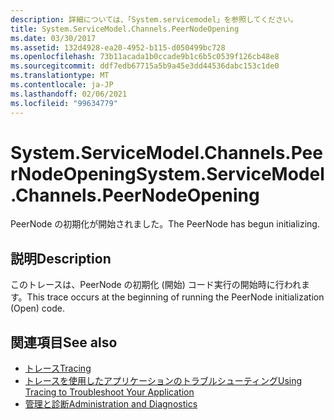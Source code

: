 ```yaml
---
description: 詳細については、「System.servicemodel」を参照してください。
title: System.ServiceModel.Channels.PeerNodeOpening
ms.date: 03/30/2017
ms.assetid: 132d4928-ea20-4952-b115-d050499bc728
ms.openlocfilehash: 73b11acada1b0ccade9b1c6b5c0539f126cb48e8
ms.sourcegitcommit: ddf7edb67715a5b9a45e3dd44536dabc153c1de0
ms.translationtype: MT
ms.contentlocale: ja-JP
ms.lasthandoff: 02/06/2021
ms.locfileid: "99634779"
---
```

# <a name="systemservicemodelchannelspeernodeopening"></a><span data-ttu-id="41935-103">System.ServiceModel.Channels.PeerNodeOpening</span><span class="sxs-lookup"><span data-stu-id="41935-103">System.ServiceModel.Channels.PeerNodeOpening</span></span>

<span data-ttu-id="41935-104">PeerNode の初期化が開始されました。</span><span class="sxs-lookup"><span data-stu-id="41935-104">The PeerNode has begun initializing.</span></span>  
  
## <a name="description"></a><span data-ttu-id="41935-105">説明</span><span class="sxs-lookup"><span data-stu-id="41935-105">Description</span></span>  

 <span data-ttu-id="41935-106">このトレースは、PeerNode の初期化 (開始) コード実行の開始時に行われます。</span><span class="sxs-lookup"><span data-stu-id="41935-106">This trace occurs at the beginning of running the PeerNode initialization (Open) code.</span></span>  
  
## <a name="see-also"></a><span data-ttu-id="41935-107">関連項目</span><span class="sxs-lookup"><span data-stu-id="41935-107">See also</span></span>

- [<span data-ttu-id="41935-108">トレース</span><span class="sxs-lookup"><span data-stu-id="41935-108">Tracing</span></span>](index.md)
- [<span data-ttu-id="41935-109">トレースを使用したアプリケーションのトラブルシューティング</span><span class="sxs-lookup"><span data-stu-id="41935-109">Using Tracing to Troubleshoot Your Application</span></span>](using-tracing-to-troubleshoot-your-application.md)
- [<span data-ttu-id="41935-110">管理と診断</span><span class="sxs-lookup"><span data-stu-id="41935-110">Administration and Diagnostics</span></span>](../index.md)
